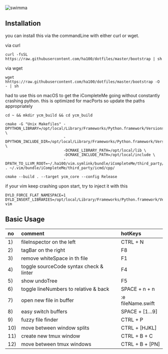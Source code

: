 ![swimma](https://user-images.githubusercontent.com/2852881/27664610-cb3a7f5e-5c68-11e7-9ecd-b398b58c719d.png)

## Installation

you can install this via the commandLine with either curl or wget.

via curl

``` shell
curl -fsSL https://raw.githubusercontent.com/ha100/dotfiles/master/bootstrap | sh
```
via wget

``` shell
wget hhttps://raw.githubusercontent.com/ha100/dotfiles/master/bootstrap -O - | sh
```

had to use this on macOS to get the iCompleteMe going without constantly crashing python. this is optimized for macPorts so update the paths appropriately

```
cd ~ && mkdir ycm_build && cd ycm_build

cmake -G "Unix Makefiles" -DPYTHON_LIBRARY=/opt/local/Library/Frameworks/Python.framework/Versions/2.7/lib/libpython2.7.dylib \
                          -DPYTHON_INCLUDE_DIR=/opt/local/Library/Frameworks/Python.framework/Versions/2.7/Headers \
                          -DCMAKE_LIBRARY_PATH=/opt/local/lib \
                          -DCMAKE_INCLUDE_PATH=/opt/local/include \
                          -DPATH_TO_LLVM_ROOT=~/.ha100/vim.symlink/bundle/iCompleteMe/third_party/icmd/cpp/llvm/ . ~/.vim/bundle/iCompleteMe/third_party/icmd/cpp/

cmake --build . --target ycm_core --config Release
```

if your vim keep crashing upon start, try to inject it with this

```
DYLD_FORCE_FLAT_NAMESPACE=1 DYLD_INSERT_LIBRARIES=/opt/local/Library/Frameworks/Python.framework/Versions/2.7/lib/libpython2.7.dylib vim
```

## Basic Usage

| no  | comment | hotKeys |
|:----- | :------ | :------ |
|  1) | fileInspector on the left | CTRL + N |
|  2) | tagBar on the right | F8 |
|  3) | remove whiteSpace in th file | F1 |
|  4) | toggle sourceCode syntax check & linter | F4 |
|  5) | show undoTree | F5 |
|  6) | toggle lineNumbers to relative & back | SPACE + n + n |
|  7) | open new file in buffer | :e fileName.swift |
|  8) | easy switch buffers | SPACE + [1...9] |
|  9) | fuzzy file finder | CTRL + P |
| 10) | move between window splits | CTRL + [HJKL] |
| 11) | create new tmux window | CTRL + B + C |
| 12) | move between tmux windows | CTRL + B + [PN] |



